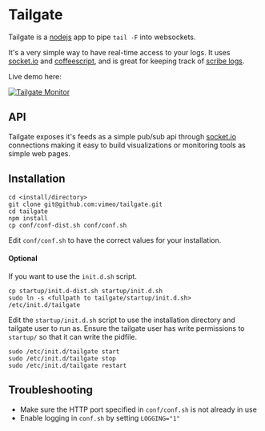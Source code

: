 # Tailgate

Tailgate is a [nodejs](http://nodejs.org) app to pipe `tail -F` into websockets.  

It's a very simple way to have real-time access to your logs.  It uses [socket.io](http://socket.io) and [coffeescript](http://coffeescript.org), and is great for keeping track of [scribe logs](https://github.com/facebook/scribe).

Live demo here:

[![Tailgate Monitor](//github.com/vimeo/tailgate/raw/gh-pages/tailgate.png)](http://ec2-67-202-26-167.compute-1.amazonaws.com#%5B%7B%22channel%22%3A%22dev1%22%2C%22top%22%3A100%2C%22left%22%3A97%2C%22width%22%3A600%2C%22height%22%3A400%2C%22regex%22%3A%2216%3A31%3A57%22%7D%2C%7B%22channel%22%3A%22dev3%22%2C%22top%22%3A93%2C%22left%22%3A745%2C%22width%22%3A600%2C%22height%22%3A400%2C%22regex%22%3A%22%5C%5C%5B\(.%2B%3F\)%2C.%2B%3F\(0%5C%5C.%5C%5Cd%2B\)%22%7D%2C%7B%22channel%22%3A%22dev2%22%2C%22top%22%3A370%2C%22left%22%3A211%2C%22width%22%3A1058%2C%22height%22%3A422%2C%22regex%22%3A%22%22%7D%5D)

## API
Tailgate exposes it's feeds as a simple pub/sub api through [socket.io](http://socket.io) connections making it easy to build visualizations or monitoring tools as simple web pages.

## Installation
	
	cd <install/directory>
	git clone git@github.com:vimeo/tailgate.git
	cd tailgate
	npm install
	cp conf/conf-dist.sh conf/conf.sh

Edit `conf/conf.sh` to have the correct values for your installation.

#### Optional
If you want to use the `init.d.sh` script.

	cp startup/init.d-dist.sh startup/init.d.sh
	sudo ln -s <fullpath to tailgate/startup/init.d.sh> /etc/init.d/tailgate

Edit the `startup/init.d.sh` script to use the installation directory and tailgate user to run as.  Ensure the tailgate user has write permissions to `startup/` so that it can write the pidfile.

	sudo /etc/init.d/tailgate start
	sudo /etc/init.d/tailgate stop
	sudo /etc/init.d/tailgate restart


## Troubleshooting
	
* Make sure the HTTP port specified in `conf/conf.sh` is not already in use
* Enable logging in `conf.sh` by setting `LOGGING="1"`